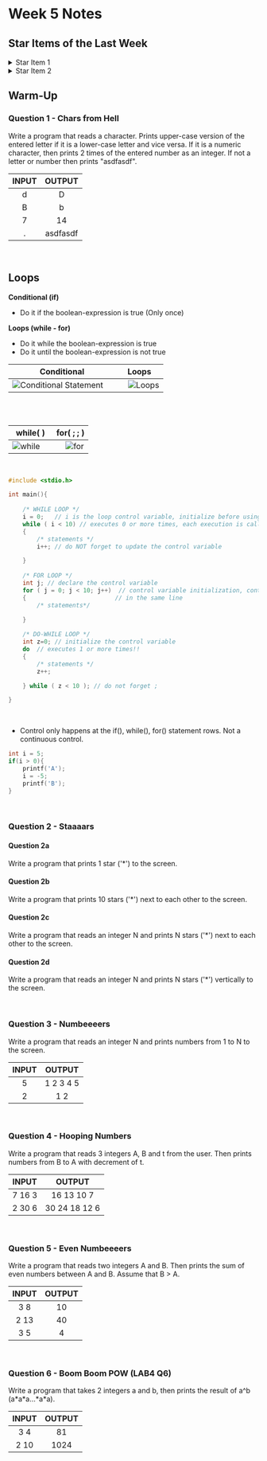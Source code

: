 # Week 5 Notes

## Star Items of the Last Week
<details>
<summary>Star Item 1</summary>
*** Indentation saves lives (and codes) ***
</details>

<details>
<summary>Star Item 2</summary>
*** No boolean expression after else *** 
</details>

## Warm-Up

### Question 1 - Chars from Hell

Write a program that reads a character.  Prints upper-case version of the entered letter if it is a lower-case letter and vice versa. If it is a numeric character, then prints 2 times of the entered number as an integer. If not a letter or number then prints "asdfasdf".

|  INPUT  |  OUTPUT |
|:-------:|:-------:|
| d  | D   |
| B  | b  |
| 7  | 14  |
| .  | asdfasdf  |

<br />


## Loops


**Conditional (if)**
 * Do it if the boolean-expression is true (Only once)
 
**Loops (while - for)**
 * Do it while the boolean-expression is true
 * Do it until the boolean-expression is not true

|  Conditional |  Loops |
|:-------:|:-------:|
| ![Conditional Statement](https://www.tutorialspoint.com/cplusplus/images/cpp_decision_making.jpg) &nbsp; &nbsp; | &nbsp; &nbsp;  ![Loops](https://www.tutorialspoint.com/cplusplus/images/loop_architecture.jpg)   |

<br />

<br />

|  while( ) |  for( ; ; ) |
|:-------:|:-------:|
| ![while](https://www.tutorialspoint.com/cplusplus/images/cpp_while_loop.jpg) &nbsp; &nbsp; | &nbsp; &nbsp;  ![for](https://www.tutorialspoint.com/cplusplus/images/cpp_for_loop.jpg)|

<br />


```c
#include <stdio.h>

int main(){			
    
    /* WHILE LOOP */
    i = 0;   // i is the loop control variable, initialize before using
    while ( i < 10) // executes 0 or more times, each execution is called iteration
    {
        /* statements */ 
        i++; // do NOT forget to update the control variable

    } 
    
    /* FOR LOOP */
    int j; // declare the control variable
    for ( j = 0; j < 10; j++)  // control variable initialization, control statement, and update
    {                         // in the same line 
        /* statements*/

    }
    
    /* DO-WHILE LOOP */
    int z=0; // initialize the control variable
    do  // executes 1 or more times!!
    {
        /* statements */
        z++;

    } while ( z < 10 ); // do not forget ;  

}
 ```
 
<br>

* Control only happens at the if(), while(), for() statement rows. Not a continuous control.

```c
int i = 5;
if(i > 0){
	printf('A');
	i = -5;
	printf('B');
}
```

<br />

### Question 2 - Staaaars

#### Question 2a
Write a program that prints 1 star ('*') to the screen.

#### Question 2b
Write a program that prints 10 stars ('*') next to each other to the screen.

#### Question 2c
Write a program that reads an integer N and prints N stars ('*') next to each other to the screen.

#### Question 2d
Write a program that reads an integer N and prints N stars ('*') vertically to the screen.

<br />

### Question 3 - Numbeeeers

Write a program that reads an integer N and prints numbers from 1 to N to the screen.

|  INPUT  |  OUTPUT |
|:-------:|:-------:|
| 5  | 1 2 3 4 5   |
| 2  | 1 2  |

<br />

### Question 4 - Hooping Numbers

Write a program that reads 3 integers A, B and t from the user. Then prints numbers from B to A with decrement of t.

|  INPUT  |  OUTPUT |
|:-------:|:-------:|
| 7 16 3  | 16 13 10 7 |
| 2 30 6  | 30 24 18 12 6 |

<br />

### Question 5 - Even Numbeeeers

Write a program that reads two integers A and B. Then prints the sum of even numbers between A and B. Assume that B > A.

|  INPUT  |  OUTPUT |
|:-------:|:-------:|
| 3 8  | 10 |
| 2 13 | 40  |
| 3 5 | 4  |

<br />

### Question 6 - Boom Boom POW (LAB4 Q6)

Write a program that takes 2 integers a and b, then prints the result of a^b (a\*a\*a...\*a\*a). 

|  INPUT  |  OUTPUT |
|:-------:|:-------:|
| 3 4  | 81 |
| 2 10  | 1024 |






